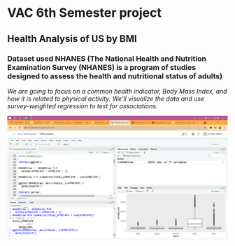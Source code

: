 # VAC 6th Semester project
## Health Analysis of US by BMI
### Dataset used NHANES (The National Health and Nutrition Examination Survey (NHANES) is a program of studies designed to assess the health and nutritional status of adults)
*We are going to focus on a common health indicator, Body Mass Index, and how it is related to physical activity. We'll visualize the data and use survey-weighted regression to test for associations.*


![alt text](https://github.com/woodensofa/VAC-R-FILES/blob/main/6th%20Sem%20Project/Screenshot%20(92).png?raw=true)
